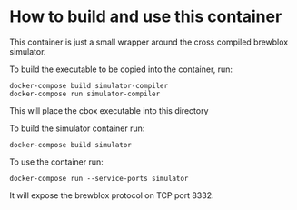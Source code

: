 # How to build and use this container 

This container is just a small wrapper around the cross compiled brewblox simulator.

To build the executable to be copied into the container, run:

```
docker-compose build simulator-compiler
docker-compose run simulator-compiler
```

This will place the cbox executable into this directory

To build the simulator container run:
```
docker-compose build simulator
```

To use the container run:
```
docker-compose run --service-ports simulator
```

It will expose the brewblox protocol on TCP port 8332. 
